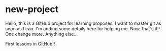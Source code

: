 # new-project

Hello, this is a GitHub project for learning proposes. I want to master git as soon as I can. I'm adding some details here for helping me. Now, that's it!! One change more. 
Anything else...

First lessons in GitHub!!
